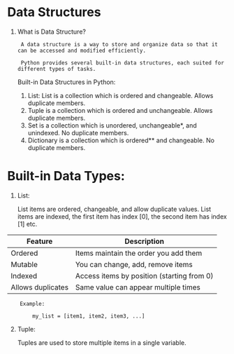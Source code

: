 # Data Structures

1. What is Data Structure?

        A data structure is a way to store and organize data so that it can be accessed and modified efficiently.

        Python provides several built-in data structures, each suited for different types of tasks.

    Built-in Data Structures in Python:

    1. List: List is a collection which is ordered and changeable. Allows duplicate members.  
    2. Tuple is a collection which is ordered and unchangeable. Allows duplicate members.
    3. Set is a collection which is unordered, unchangeable*, and unindexed. No duplicate members.
    4. Dictionary is a collection which is ordered** and changeable. No duplicate members. 

# Built-in Data Types:

1. List:

    List items are ordered, changeable, and allow duplicate values.
    List items are indexed, the first item has index [0], the second item has index [1] etc.

|      Feature            |                Description                 |
| ----------------------- | ------------------------------------------ |
|      Ordered            | Items maintain the order you add them      |
|      Mutable            | You can change, add, remove items          |
|      Indexed            | Access items by position (starting from 0) |
|   Allows duplicates     | Same value can appear multiple times       |

        Example:

            my_list = [item1, item2, item3, ...]


2. Tuple: 

    Tuples are used to store multiple items in a single variable.